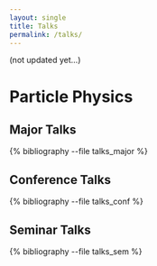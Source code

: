 ```yaml
---
layout: single
title: Talks
permalink: /talks/
---
```


(not updated yet...)

# Particle Physics

## Major Talks

{% bibliography --file talks_major %}

## Conference Talks

{% bibliography --file talks_conf %}

## Seminar Talks

{% bibliography --file talks_sem %}



